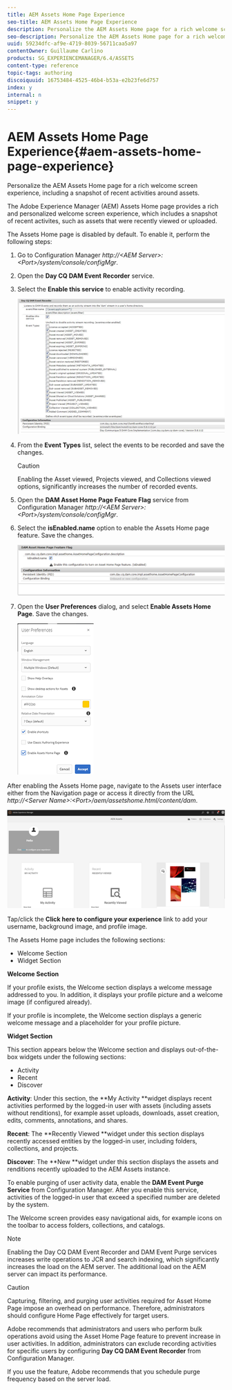 ```yaml
---
title: AEM Assets Home Page Experience
seo-title: AEM Assets Home Page Experience
description: Personalize the AEM Assets Home page for a rich welcome screen experience, including a snapshot of recent activities around assets.
seo-description: Personalize the AEM Assets Home page for a rich welcome screen experience, including a snapshot of recent activities around assets.
uuid: 59234dfc-af9e-4719-8039-56711caa5a97
contentOwner: Guillaume Carlino
products: SG_EXPERIENCEMANAGER/6.4/ASSETS
content-type: reference
topic-tags: authoring
discoiquuid: 16753484-4525-46b4-b53a-e2b23fe6d757
index: y
internal: n
snippet: y
---
```


# AEM Assets Home Page Experience{#aem-assets-home-page-experience}

Personalize the AEM Assets Home page for a rich welcome screen experience, including a snapshot of recent activities around assets.

The Adobe Experience Manager (AEM) Assets Home page provides a rich and personalized welcome screen experience, which includes a snapshot of recent activites, such as assets that were recently viewed or uploaded.

The Assets Home page is disabled by default. To enable it, perform the following steps:

1. Go to Configuration Manager *http://&lt;AEM Server&gt;:&lt;Port&gt;/system/console/configMgr*.
1. Open the **Day CQ DAM Event** **Recorder** service.
1. Select the **Enable this service** to enable activity recording.

   ![](assets/chlimage_1-253.png)

1. From the **Event Types** list, select the events to be recorded and save the changes.

   >[!CAUTION]
   >
   >Enabling the Asset viewed, Projects viewed, and Collections viewed options, significantly increases the number of recorded events.

1. Open the **DAM Asset Home Page Feature Flag** service from Configuration Manager *http://&lt;AEM Server&gt;:&lt;Port&gt;/system/console/configMgr*.
1. Select the **isEnabled.name** option to enable the Assets Home page feature. Save the changes.

   ![](assets/chlimage_1-254.png)

1. Open the **User Preferences** dialog, and select **Enable Assets Home Page**. Save the changes.

   ![](assets/user_preferences.png)

After enabling the Assets Home page, navigate to the Assets user interface either from the Navigation page or access it directly from the URL *http://&lt;Server Name&gt;:&lt;Port&gt;/aem/assetshome.html/content/dam*.

![](assets/home_page.png)

Tap/click the **Click here to configure your experience** link to add your username, background image, and profile image.

The Assets Home page includes the following sections:

* Welcome Section
* Widget Section

**Welcome Section**

If your profile exists, the Welcome section displays a welcome message addressed to you. In addition, it displays your profile picture and a welcome image (if configured already).

If your profile is incomplete, the Welcome section displays a generic welcome message and a placeholder for your profile picture.

**Widget Section**

This section appears below the Welcome section and displays out-of-the-box widgets under the following sections:

* Activity
* Recent
* Discover

**Activity**: Under this section, the **My Activity **widget displays recent activities performed by the logged-in user with assets (including assets without renditions), for example asset uploads, downloads, asset creation, edits, comments, annotations, and shares.

**Recent**: The **Recently Viewed **widget under this section displays recently accessed entities by the logged-in user, including folders, collections, and projects.

**Discover**: The **New **widget under this section displays the assets and renditions recently uploaded to the AEM Assets instance.

To enable purging of user activity data, enable the **DAM Event Purge Service** from Configuration Manager. After you enable this service, activities of the logged-in user that exceed a specified number are deleted by the system.

The Welcome screen provides easy navigational aids, for example icons on the toolbar to access folders, collections, and catalogs.

>[!NOTE]
>
>Enabling the Day CQ DAM Event Recorder and DAM Event Purge services increases write operations to JCR and search indexing, which significantly increases the load on the AEM server. The additional load on the AEM server can impact its performance.

>[!CAUTION]
>
>Capturing, filtering, and purging user activities required for Asset Home Page impose an overhead on performance. Therefore, administrators should configure Home Page effectively for target users.
>
>Adobe recommends that administrators and users who perform bulk operations avoid using the Asset Home Page feature to prevent increase in user activities. In addition, administrators can exclude recording activities for specific users by configuring **Day CQ DAM Event Recorder** from Configuration Manager.
>
>If you use the feature, Adobe recommends that you schedule purge frequency based on the server load.

